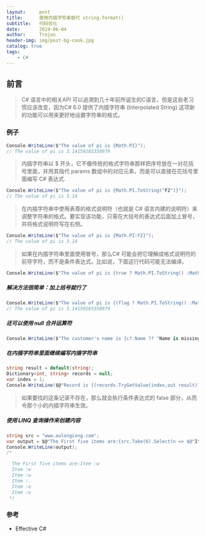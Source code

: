 ```yaml
---
layout:     post
title:      使用内插字符串取代 string.format()
subtitle:   代码优化
date:       2019-06-04
author:     Trojan
header-img: img/post-bg-cook.jpg
catalog: true
tags:
    - C#
---
```



## 前言

> C# 语言中的相关API 可以追溯到几十年前所诞生的C语言，但是这些老习惯应该改变，因为C# 6.0 提供了内插字符串 (Interpolated String) 这项新的功能可以用来更好地设置字符串的格式。

### 例子

```csharp
Console.WriteLine($"The value of pi is {Math.PI}");  
// The value of pi is 3.14159265358979
```
> 内插字符串以 $ 开头，它不像传统的格式字符串那样把序号放在一对花括号里面，并用其指代 params 数组中的对应元素，而是可以直接在花括号里面编写 C# 表达式.
  

```csharp
Console.WriteLine($"The value of pi is {Math.PI.ToString("F2")}"); 
// The value of pi is 3.14
```
> 在内插字符串中使用表尊的格式说明符（也就是 C# 语言内建的说明符）来调整字符串的格式。要实现该功能，只需在大括号的表达式后面加上冒号，并将格式说明符写在右侧。
```csharp
Console.WriteLine($"The value of pi is {Math.PI:F2}"); 
// The value of pi is 3.14
```
> 如果在内插字符串里面使用冒号，那么C# 可能会把它理解成格式说明符的前导字符，而不是条件表达式。比如说，下面这行代码可能无法编译。


```csharp
Console.WriteLine($"The value of pi is {true ? Math.PI.ToString() :Math.PI.ToString("F2")}");
```
##### 解决方法很简单：加上括号就行了
```csharp
Console.WriteLine($"The value of pi is {(flag ? Math.PI.ToString() :Math.PI.ToString("F2"))}");
// The value of pi is 3.14159265358979
```

##### 还可以使用 null 合并运算符

```csharp
Console.WriteLine($"The customer's name is {c?.Name ?? "Name is missing"}");
```

##### 在内插字符串里面继续编写内插字符串
```csharp
string result = default(string);
Dictionary<int, string> records = null;
var index = 1;
Console.WriteLine($@"Record is {(records.TryGetValue(index,out result)?result:$"No record found at index {index}")}");
```
> 如果要找的这条记录不存在，那么就会执行条件表达式的 false 部分，从而令那个小的内插字符串生效。

##### 使用 LINQ 查询操作来创建内容
```csharp
string src = "www.oulongixng.com";
var output = $@"The First five items are:{src.Take(6).Select(n => $@"Item :{n.ToString()}").Aggregate((c, a) => $@"{c}{Environment.NewLine}{a}")}";
Console.WriteLine(output);
/*

  The First five items are:Item :w
  Item :w
  Item :w
  Item :.
  Item :o
  Item :u
 */

```


### 参考
- Effective C#
